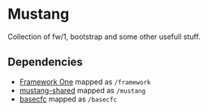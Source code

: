# Mustang
Collection of fw/1, bootstrap and some other usefull stuff.

## Dependencies

- [Framework One](https://github.com/framework-one/fw1) mapped as `/framework`
- [mustang-shared](https://github.com/mjhagen/mustang-shared) mapped as `/mustang`
- [basecfc](https://github.com/mjhagen/basecfc) mapped as `/basecfc`
